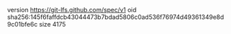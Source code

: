 version https://git-lfs.github.com/spec/v1
oid sha256:145f6faffdcb43044473b7bdad5806c0ad536f76974d49361349e8d9c01bfe6c
size 4175
